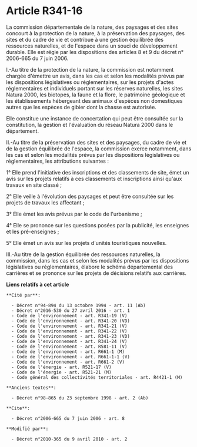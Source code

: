 # Article R341-16

La commission départementale de la nature, des paysages et des sites concourt à la protection de la nature, à la préservation
des paysages, des sites et du cadre de vie et contribue à une gestion équilibrée des ressources naturelles, et de l'espace
dans un souci de développement durable. Elle est régie par les dispositions des articles 8 et 9 du décret n° 2006-665 du 7
juin 2006.

I.-Au titre de la protection de la nature, la commission est notamment chargée d'émettre un avis, dans les cas et selon les
modalités prévus par les dispositions législatives ou réglementaires, sur les projets d'actes réglementaires et individuels
portant sur les réserves naturelles, les sites Natura 2000, les biotopes, la faune et la flore, le patrimoine géologique et
les établissements hébergeant des animaux d'espèces non domestiques autres que les espèces de gibier dont la chasse est
autorisée. 

Elle constitue une instance de concertation qui peut être consultée sur la constitution, la gestion et l'évaluation du réseau
Natura 2000 dans le département. 

II.-Au titre de la préservation des sites et des paysages, du cadre de vie et de la gestion équilibrée de l'espace, la
commission exerce notamment, dans les cas et selon les modalités prévus par les dispositions législatives ou réglementaires,
les attributions suivantes : 

1° Elle prend l'initiative des inscriptions et des classements de site, émet un avis sur les projets relatifs à ces
classements et inscriptions ainsi qu'aux travaux en site classé ; 

2° Elle veille à l'évolution des paysages et peut être consultée sur les projets de travaux les affectant ; 

3° Elle émet les avis prévus par le code de l'urbanisme ; 

4° Elle se prononce sur les questions posées par la publicité, les enseignes et les pré-enseignes ; 

5° Elle émet un avis sur les projets d'unités touristiques nouvelles. 

III.-Au titre de la gestion équilibrée des ressources naturelles, la commission, dans les cas et selon les modalités prévus
par les dispositions législatives ou réglementaires, élabore le schéma départemental des carrières et se prononce sur les
projets de décisions relatifs aux carrières.

**Liens relatifs à cet article**

	**Cité par**:

	  - Décret n°94-894 du 13 octobre 1994 - art. 11 (Ab)
	  - Décret n°2016-530 du 27 avril 2016 - art. 1
	  - Code de l'environnement - art. R341-19 (V)
	  - Code de l'environnement - art. R341-20 (VD)
	  - Code de l'environnement - art. R341-21 (V)
	  - Code de l'environnement - art. R341-22 (V)
	  - Code de l'environnement - art. R341-23 (VD)
	  - Code de l'environnement - art. R341-24 (V)
	  - Code de l'environnement - art. R581-11 (V)
	  - Code de l'environnement - art. R661-1 (M)
	  - Code de l'environnement - art. R661-1-1 (V)
	  - Code de l'environnement - art. R661-2 (V)
	  - Code de l'énergie - art. R521-17 (V)
	  - Code de l'énergie - art. R521-21 (M)
	  - Code général des collectivités territoriales - art. R4421-1 (M)

	**Anciens textes**:

	  - Décret n°98-865 du 23 septembre 1998 - art. 2 (Ab)

	**Cite**:

	  - Décret n°2006-665 du 7 juin 2006 - art. 8

	**Modifié par**:

	  - Décret n°2010-365 du 9 avril 2010 - art. 2
